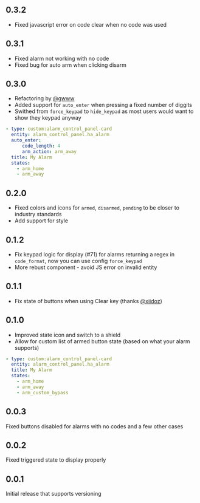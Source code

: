 ## 0.3.2
- Fixed javascript error on code clear when no code was used 

## 0.3.1
- Fixed alarm not working with no code
- Fixed bug for auto arm when clicking disarm

## 0.3.0
- Refactoring by [@gwww](https://github.com/gwww)
- Added support for `auto_enter` when pressing a fixed number of diggits
- Swithed from `force_keypad` to `hide_keypad` as most users would want to show they keypad anyway

```yaml
- type: custom:alarm_control_panel-card
  entity: alarm_control_panel.ha_alarm
  auto_enter:
      code_length: 4
      arm_action: arm_away
  title: My Alarm
  states:
    - arm_home
    - arm_away
```

## 0.2.0
- Fixed colors and icons for `armed`, `disarmed`, `pending` to be closer to industry standards
- Add support for style

## 0.1.2
- Fix keypad logic for display (#71) for alarms returning a regex in `code_format`, now you can use config `force_keypad`
- More rebust component - avoid JS error on invalid entity

## 0.1.1
- Fix state of buttons when using Clear key (thanks [@xiidoz](https://github.com/xiidoz))

## 0.1.0
- Improved state icon and switch to a shield
- Allow for custom list of armed button state (based on what your alarm supports)

```yaml
- type: custom:alarm_control_panel-card
  entity: alarm_control_panel.ha_alarm
  title: My Alarm
  states:
    - arm_home
    - arm_away
    - arm_custom_bypass
```

## 0.0.3
Fixed buttons disabled for alarms with no codes and a few other cases

## 0.0.2
Fixed triggered state to display properly

## 0.0.1
Initial release that supports versioning